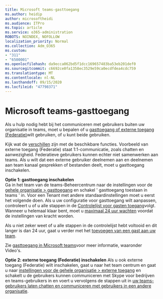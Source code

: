 ```yaml
---
title: Microsoft teams-gasttoegang
ms.author: heidip
author: microsoftheidi
ms.audience: ITPro
ms.topic: article
ms.service: o365-administration
ROBOTS: NOINDEX, NOFOLLOW
localization_priority: Normal
ms.collection: Adm_O365
ms.custom:
- "311"
- "6500001"
ms.openlocfilehash: da9ecca062bd5f1dcc169657483ba53eb201def0
ms.sourcegitcommit: c6692ce0fa1358ec3529e59ca0ecdfdea4cdc759
ms.translationtype: MT
ms.contentlocale: nl-NL
ms.lasthandoff: 09/15/2020
ms.locfileid: "47798371"
---
```

# <a name="microsoft-teams---guest-access"></a>Microsoft teams-gasttoegang

Als u hulp nodig hebt bij het communiceren met gebruikers buiten uw organisatie in teams, moet u bepalen of u [gasttoegang of externe toegang (Federatie)](https://docs.microsoft.com/microsoftteams/manage-external-access#external-access-vs-guest-access)wilt gebruiken, of u kunt beide gebruiken.

Kijk wat de [verschillen](https://docs.microsoft.com/microsoftteams/manage-external-access#external-access-vs-guest-access) zijn met de beschikbare functies.  Voorbeeld van externe toegang (Federatie) staat 1:1-communicatie, zoals chatten en aanwezigheid.  Federatieve gebruikers kunnen echter niet samenwerken aan teams.  Als u wilt dat een externe gebruiker deelnemen aan en deelnemen aan team kanaal gesprekken of bestanden deelt, moet u gasttoegang inschakelen.

**Optie 1: gasttoegang inschakelen**   
Ga in het team van de teams-Beheercentrum naar de instellingen voor de [gehele organisatie > gasttoegang](https://admin.teams.microsoft.com/company-wide-settings/guest-configuration) en schakel ' gasttoegang toestaan in teams ' in.  Voor een Tenant met andere standaardinstellingen moet u eerst het volgende doen.  Als u uw configuratie voor gasttoegang wilt aanpassen, controleert u of u alle stappen in de [Controlelijst voor gasten toegang](https://docs.microsoft.com/microsoftteams/guest-access-checklist)volgt. Wanneer u helemaal klaar bent, moet u [maximaal 24 uur wachten](https://docs.microsoft.com/microsoftteams/manage-guests#guest-access-latencies) voordat de instellingen van kracht worden.

Als u niet zeker weet of u alle stappen in de controlelijst hebt voltooid en dit langer is dan 24 uur, gaat u verder met het [toevoegen van een gast aan uw team](https://support.office.com/article/add-guests-to-a-team-in-teams-fccb4fa6-f864-4508-bdde-256e7384a14f#ID0EAABAAA=Desktop).

Zie [gasttoegang in Microsoft teams](https://docs.microsoft.com/microsoftteams/guest-access)voor meer informatie, waaronder Video's.

**Optie 2: externe toegang (Federatie) inschakelen** Als u ook externe toegang (Federatie) wilt inschakelen, gaat u naar het team centrum en gaat u naar [instellingen voor de gehele organisatie > externe toegang](https://admin.teams.microsoft.com/company-wide-settings/external-communications) en schakelt u de gebruikers kunnen communiceren met Skype voor bedrijven en teams-gebruikers in en voert u vervolgens de stappen uit in [uw teams-gebruikers laten chatten en communiceren met gebruikers in een andere organisatie](https://docs.microsoft.com/microsoftteams/manage-external-access#let-your-teams-users-chat-and-communicate-with-users-in-another-organization).


